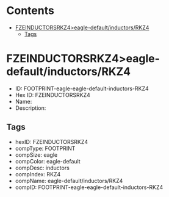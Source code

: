 



Contents
========

* [FZEINDUCTORSRKZ4>eagle-default/inductors/RKZ4](#fzeinductorsrkz4eagle-defaultinductorsrkz4)
	* [Tags](#tags)

# FZEINDUCTORSRKZ4>eagle-default/inductors/RKZ4

- ID: FOOTPRINT-eagle-eagle-default-inductors-RKZ4
- Hex ID: FZEINDUCTORSRKZ4
- Name: 
- Description: 

## Tags

- hexID: FZEINDUCTORSRKZ4
- oompType: FOOTPRINT
- oompSize: eagle
- oompColor: eagle-default
- oompDesc: inductors
- oompIndex: RKZ4
- oompName: eagle-default/inductors/RKZ4
- oompID: FOOTPRINT-eagle-eagle-default-inductors-RKZ4
